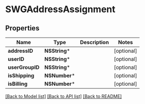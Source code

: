 # SWGAddressAssignment

## Properties
Name | Type | Description | Notes
------------ | ------------- | ------------- | -------------
**addressID** | **NSString*** |  | [optional] 
**userID** | **NSString*** |  | [optional] 
**userGroupID** | **NSString*** |  | [optional] 
**isShipping** | **NSNumber*** |  | [optional] 
**isBilling** | **NSNumber*** |  | [optional] 

[[Back to Model list]](../README.md#documentation-for-models) [[Back to API list]](../README.md#documentation-for-api-endpoints) [[Back to README]](../README.md)


